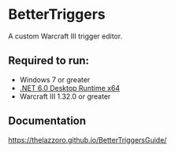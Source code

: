# BetterTriggers
A custom Warcraft III trigger editor.

## Required to run:
- Windows 7 or greater
- [.NET 6.0 Desktop Runtime x64](https://dotnet.microsoft.com/en-us/download/dotnet/thank-you/runtime-desktop-6.0.24-windows-x64-installer)
- Warcraft III 1.32.0 or greater

## Documentation
https://thelazzoro.github.io/BetterTriggersGuide/
